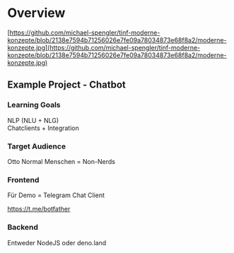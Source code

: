 # Overview

[https://github.com/michael-spengler/tinf-moderne-konzepte/blob/2138e7594b71256026e7fe09a78034873e68f8a2/moderne-konzepte.jpg](https://github.com/michael-spengler/tinf-moderne-konzepte/blob/2138e7594b71256026e7fe09a78034873e68f8a2/moderne-konzepte.jpg)

## Example Project - Chatbot

### Learning Goals
NLP (NLU + NLG)   
Chatclients + Integration  

### Target Audience
Otto Normal Menschen = Non-Nerds  

### Frontend
Für Demo = Telegram Chat Client  

https://t.me/botfather

### Backend
Entweder NodeJS oder deno.land  


